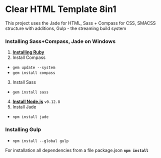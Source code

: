 # Clear HTML Template 8in1
This project uses the Jade for HTML, Sass + Compass for CSS, SMACSS structure with additions, Gulp - the streaming build system
### Installing Sass+Compass, Jade on Windows
1. **[Installing Ruby](http://rubyinstaller.org/downloads/)**
2. Install Compass
  * `gem update --system`
  * `gem install compass`
3. Install Sass
  * `gem install sass`
4. **[Install Node.js](https://nodejs.org/dist/latest-v0.12.x/)** `v0.12.8`
5. Install Jade
  * `npm install jade`

### Installing Gulp
* `npm install --global gulp`

For installation all dependencies from a file package.json **`npm install`**

